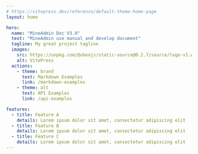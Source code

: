```yaml
---
# https://vitepress.dev/reference/default-theme-home-page
layout: home

hero:
  name: "MineAdmin Doc V3.0"
  text: "MineAdmin use manual and develop document"
  tagline: My great project tagline
  images: 
    src: https://unpkg.com/@vbenjs/static-source@0.1.7/source/logo-v1.webp
    alt: VitePress
  actions:
    - theme: brand
      text: Markdown Examples
      link: /markdown-examples
    - theme: alt
      text: API Examples
      link: /api-examples

features:
  - title: Feature A
    details: Lorem ipsum dolor sit amet, consectetur adipiscing elit
  - title: Feature B
    details: Lorem ipsum dolor sit amet, consectetur adipiscing elit
  - title: Feature C
    details: Lorem ipsum dolor sit amet, consectetur adipiscing elit
---
```


